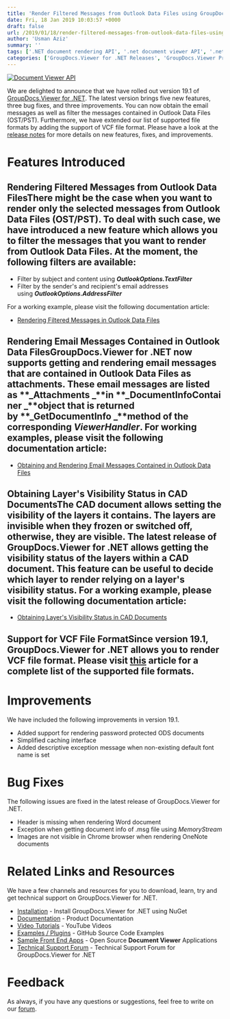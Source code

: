 ```yaml
---
title: 'Render Filtered Messages from Outlook Data Files using GroupDocs.Viewer for .NET 19.1'
date: Fri, 18 Jan 2019 10:03:57 +0000
draft: false
url: /2019/01/18/render-filtered-messages-from-outlook-data-files-using-groupdocs.viewer-for-.net-19.1/
author: 'Usman Aziz'
summary: ''
tags: ['.NET document rendering API', '.net document viewer API', '.net pdf viewer', '.NET viewer for Office Document', 'C# document viewer API', 'document rendering API', 'document viewer for .net', ]
categories: ['GroupDocs.Viewer for .NET Releases', 'GroupDocs.Viewer Product Family']
---
```


[![Document Viewer API](https://blog.groupdocs.com/wp-content/uploads/sites/4/2016/11/groupdocs-viewer-net.png)](https://www.groupdocs.com/products/viewer/net)

We are delighted to announce that we have rolled out version 19.1 of [GroupDocs.Viewer for .NET](https://products.groupdocs.com/viewer/net). The latest version brings five new features, three bug fixes, and three improvements. You can now obtain the email messages as well as filter the messages contained in Outlook Data Files (OST/PST). Furthermore, we have extended our list of supported file formats by adding the support of VCF file format. Please have a look at the [release notes](https://docs.groupdocs.com/display/viewernet/GroupDocs.Viewer+for+.NET+19.1+Release+Notes) for more details on new features, fixes, and improvements.

# Features Introduced

## Rendering Filtered Messages from Outlook Data FilesThere might be the case when you want to render only the selected messages from Outlook Data Files (OST/PST). To deal with such case, we have introduced a new feature which allows you to filter the messages that you want to render from Outlook Data Files. At the moment, the following filters are available:

*   Filter by subject and content using **_OutlookOptions.TextFilter_**
*   Filter by the sender's and recipient's email addresses using **_OutlookOptions.AddressFilter_**

For a working example, please visit the following documentation article:

*   [Rendering Filtered Messages in Outlook Data Files](https://docs.groupdocs.com/viewer/net)

## Rendering Email Messages Contained in Outlook Data FilesGroupDocs.Viewer for .NET now supports getting and rendering email messages that are contained in Outlook Data Files as attachments. These email messages are listed as **_Attachments _**in **_DocumentInfoContainer _**object that is returned by **_GetDocumentInfo _**method of the corresponding **_ViewerHandler_**. For working examples, please visit the following documentation article:

*   [Obtaining and Rendering Email Messages Contained in Outlook Data Files](https://docs.groupdocs.com/viewer/net)

## Obtaining Layer's Visibility Status in CAD DocumentsThe CAD document allows setting the visibility of the layers it contains. The layers are invisible when they frozen or switched off, otherwise, they are visible. The latest release of GroupDocs.Viewer for .NET allows getting the visibility status of the layers within a CAD document. This feature can be useful to decide which layer to render relying on a layer's visibility status. For a working example, please visit the following documentation article:

*   [Obtaining Layer's Visibility Status in CAD Documents](https://docs.groupdocs.com/viewer/net)

## Support for VCF File FormatSince version 19.1, GroupDocs.Viewer for .NET allows you to render VCF file format. Please visit [this](https://docs.groupdocs.com/display/viewernet/Supported+Document+Formats) article for a complete list of the supported file formats.

# Improvements

We have included the following improvements in version 19.1.

*   Added support for rendering password protected ODS documents
*   Simplified caching interface
*   Added descriptive exception message when non-existing default font name is set

# Bug Fixes

The following issues are fixed in the latest release of GroupDocs.Viewer for .NET.

*   Header is missing when rendering Word document
*   Exception when getting document info of .msg file using _MemoryStream_
*   Images are not visible in Chrome browser when rendering OneNote documents

# Related Links and Resources

We have a few channels and resources for you to download, learn, try and get technical support on GroupDocs.Viewer for .NET.

*   [Installation](https://www.nuget.org/packages/GroupDocs.Viewer/ "Install from NuGet Package") - Install GroupDocs.Viewer for .NET using NuGet
*   [Documentation](https://docs.groupdocs.com/viewer/net "Document Viewer API Documentation ") - Product Documentation
*   [Video Tutorials](https://www.youtube.com/playlist?list=PL25CTxMCj5vPVahuYtHx0uscArNA595GK "GroupDocs.Viewer video tutorials") - YouTube Videos
*   [Examples / Plugins](https://github.com/groupdocs-viewer/GroupDocs.Viewer-for-.NET "download example project and front ends") - GitHub Source Code Examples
*   [Sample Front End Apps](https://github.com/groupdocs-viewer/ "Open Source Document Viewer Applications") - Open Source **Document Viewer** Applications
*   [Technical Support Forum](https://forum.groupdocs.com/c/viewer "Technical Support Forum") - Technical Support Forum for GroupDocs.Viewer for .NET

# Feedback

As always, if you have any questions or suggestions, feel free to write on our [forum](https://forum.groupdocs.com/c/viewer "Technical Support Forum").




